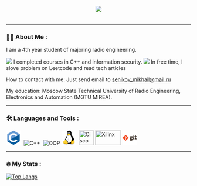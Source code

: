 
<div id="header" align="center">
  <img src="https://media.giphy.com/media/qgQUggAC3Pfv687qPC/giphy.gif" width="320"/>
</div>
<!--
<div id="badges" align="center">
  <a href="https://leetcode.com/SenikovMikhail/">
   <img src="https://img.shields.io/badge/LeetCode-gray?logo=LeetCode&logoColor=orange&style=for-the-badge"  alt="LeetCode Badge"/>
  </a>
</div>
//-->
<div id="counter" align="center">
  <img src="https://komarev.com/ghpvc/?username=SenikovMikhail&style=flat-square&color=blue"  alt=""/>
</div>

---

### :man_technologist: About Me :

I am a 4th year student of majoring radio engineering.

<div id="counter" >
   <img src="https://www.flaticon.com/ru/free-icon/machine-learning_8593523?term=learning&page=1&position=3&origin=search&related_id=8593523" width="20"/> I completed courses in C++ and information security.
  <img src="https://www.flaticon.com/free-icon/seedling_6266170?term=seedling&page=1&position=7&origin=search&related_id=6266170)" width="20"/> In free time, I slove problem on Leetcode and read tech articles
  <img src="https://komarev.com/ghpvc/?username=SenikovMikhail&style=flat-square&color=blue"  alt=""/>
</div>



How to contact with me: Just send email to senikov_mikhail@mail.ru 

My education:  Moscow State Technical University of Radio Engineering, Electronics and Automation (MGTU MIREA).

---

### :hammer_and_wrench: Languages and Tools :

<div>
  <img src="https://raw.githubusercontent.com/devicons/devicon/1119b9f84c0290e0f0b38982099a2bd027a48bf1/icons/c/c-original.svg" title="C" alt="C" width="40" height="40"/>&nbsp;
  <img src="https://cdn.worldvectorlogo.com/logos/c.svg" title="C++" alt="C++" width="40" height="40"/>&nbsp;
    <img src="https://img.shields.io/badge/OOP-orange" height="40"  alt="OOP"/>
  <img src="https://raw.githubusercontent.com/devicons/devicon/1119b9f84c0290e0f0b38982099a2bd027a48bf1/icons/linux/linux-original.svg" title="Linux" alt="Linux" width="40" height="40"/>&nbsp;  
     <img src="https://www.vectorlogo.zone/logos/cisco/cisco-ar21.svg" title="Cisco" **alt="Cisco" width="40" height="40"/>
     <img src="https://cdn.worldvectorlogo.com/logos/xilinx.svg" title="Xilinx" **alt="Xilinx" width="70" height="40"/>
    <img src="https://github.com/devicons/devicon/blob/master/icons/git/git-original-wordmark.svg" title="Git" **alt="Git" width="40" height="40"/>

</div>


---

### :fire: My Stats :

[![Top Langs](https://github-readme-stats-git-masterrstaa-rickstaa.vercel.app/api/top-langs/?username=SenikovMikhail&layout=compact&theme=cobalt)](https://github.com/anuraghazra/github-readme-stats)
